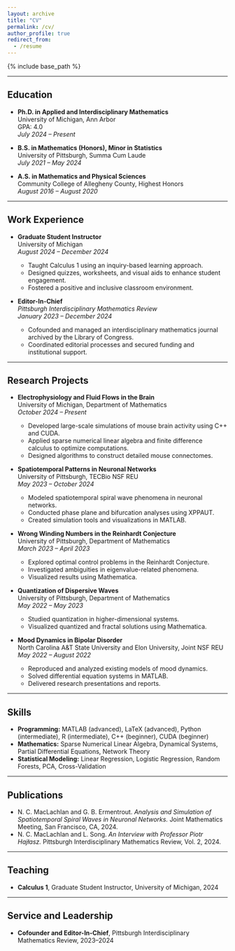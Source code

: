 ```yaml
---
layout: archive
title: "CV"
permalink: /cv/
author_profile: true
redirect_from:
  - /resume
---
```


{% include base_path %}

---

## Education
* **Ph.D. in Applied and Interdisciplinary Mathematics**  
  University of Michigan, Ann Arbor  
  GPA: 4.0  
  *July 2024 – Present*

* **B.S. in Mathematics (Honors), Minor in Statistics**  
  University of Pittsburgh, Summa Cum Laude  
  *July 2021 – May 2024*

* **A.S. in Mathematics and Physical Sciences**  
  Community College of Allegheny County, Highest Honors  
  *August 2016 – August 2020*

---

## Work Experience
* **Graduate Student Instructor**  
  University of Michigan  
  *August 2024 – December 2024*  
  - Taught Calculus 1 using an inquiry-based learning approach.  
  - Designed quizzes, worksheets, and visual aids to enhance student engagement.  
  - Fostered a positive and inclusive classroom environment.

* **Editor-In-Chief**  
  *Pittsburgh Interdisciplinary Mathematics Review*  
  *January 2023 – December 2024*  
  - Cofounded and managed an interdisciplinary mathematics journal archived by the Library of Congress.  
  - Coordinated editorial processes and secured funding and institutional support.  

---

## Research Projects
* **Electrophysiology and Fluid Flows in the Brain**  
  University of Michigan, Department of Mathematics  
  *October 2024 – Present*  
  - Developed large-scale simulations of mouse brain activity using C++ and CUDA.  
  - Applied sparse numerical linear algebra and finite difference calculus to optimize computations.  
  - Designed algorithms to construct detailed mouse connectomes.  

* **Spatiotemporal Patterns in Neuronal Networks**  
  University of Pittsburgh, TECBio NSF REU  
  *May 2023 – October 2024*  
  - Modeled spatiotemporal spiral wave phenomena in neuronal networks.  
  - Conducted phase plane and bifurcation analyses using XPPAUT.  
  - Created simulation tools and visualizations in MATLAB.  

* **Wrong Winding Numbers in the Reinhardt Conjecture**  
  University of Pittsburgh, Department of Mathematics  
  *March 2023 – April 2023*  
  - Explored optimal control problems in the Reinhardt Conjecture.  
  - Investigated ambiguities in eigenvalue-related phenomena.  
  - Visualized results using Mathematica.  

* **Quantization of Dispersive Waves**  
  University of Pittsburgh, Department of Mathematics  
  *May 2022 – May 2023*  
  - Studied quantization in higher-dimensional systems.  
  - Visualized quantized and fractal solutions using Mathematica.  

* **Mood Dynamics in Bipolar Disorder**  
  North Carolina A&T State University and Elon University, Joint NSF REU  
  *May 2022 – August 2022*  
  - Reproduced and analyzed existing models of mood dynamics.  
  - Solved differential equation systems in MATLAB.  
  - Delivered research presentations and reports.  

---

## Skills
* **Programming:** MATLAB (advanced), LaTeX (advanced), Python (intermediate), R (intermediate), C++ (beginner), CUDA (beginner)  
* **Mathematics:** Sparse Numerical Linear Algebra, Dynamical Systems, Partial Differential Equations, Network Theory  
* **Statistical Modeling:** Linear Regression, Logistic Regression, Random Forests, PCA, Cross-Validation  

---

## Publications
- N. C. MacLachlan and G. B. Ermentrout. *Analysis and Simulation of Spatiotemporal Spiral Waves in Neuronal Networks.* Joint Mathematics Meeting, San Francisco, CA, 2024.  
- N. C. MacLachlan and L. Song. *An Interview with Professor Piotr Hajłasz.* Pittsburgh Interdisciplinary Mathematics Review, Vol. 2, 2024.  

---

## Teaching
* **Calculus 1**, Graduate Student Instructor, University of Michigan, 2024  

---

## Service and Leadership
* **Cofounder and Editor-In-Chief**, Pittsburgh Interdisciplinary Mathematics Review, 2023–2024    


<!--- Education
======
* Ph.D in Version Control Theory, GitHub University, 2018 (expected)
* M.S. in Jekyll, GitHub University, 2014
* B.S. in GitHub, GitHub University, 2012

Work experience
======
* Spring 2024: Academic Pages Collaborator
  * Github University
  * Duties includes: Updates and improvements to template
  * Supervisor: The Users

* Fall 2015: Research Assistant
  * Github University
  * Duties included: Merging pull requests
  * Supervisor: Professor Hub

* Summer 2015: Research Assistant
  * Github University
  * Duties included: Tagging issues
  * Supervisor: Professor Git
  
Skills
======
* Skill 1
* Skill 2
  * Sub-skill 2.1
  * Sub-skill 2.2
  * Sub-skill 2.3
* Skill 3

Publications
======
  <ul>{% for post in site.publications reversed %}
    {% include archive-single-cv.html %}
  {% endfor %}</ul>
  
Talks
======
  <ul>{% for post in site.talks reversed %}
    {% include archive-single-talk-cv.html  %}
  {% endfor %}</ul>
  
Teaching
======
  <ul>{% for post in site.teaching reversed %}
    {% include archive-single-cv.html %}
  {% endfor %}</ul>
  
Service and leadership
======
* Currently signed in to 43 different slack teams
-->
